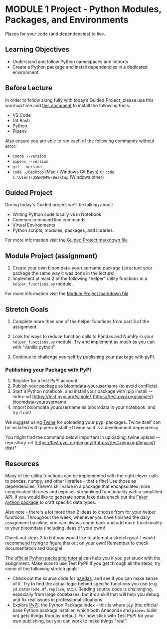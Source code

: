 # MODULE 1 Project - Python Modules, Packages, and Environments

Places for your code (and dependencies) to live.

## **Learning Objectives**

* Understand and follow Python namespaces and imports
* Create a Python package and install dependencies in a dedicated environment

## Before Lecture

In order to follow along fully with today’s Guided Project, please use this warmup time and [this document](https://github.com/BloomInstituteOfTechnology/DS-Unit-3-Setup) to install the following tools:

* VS Code
* Git Bash
* Python
* Pipenv

Also ensure you are able to run each of the following commands without error:

* `conda --version`
* `pipenv --version`
* `git --version`
* `code ~/Desktop` (Mac / Windows Git Bash) or `code C:\Users\USERNAME\Desktop` (Windows other)

## Guided Project

During today's Guided project we'll be talking about:

* Writing Python code locally vs in Notebook
* Common command line commands
* Virtual Environments
* Python scripts, modules, packages, and libraries

For more information visit the [Guided Project markdown file](https://github.com/ryanleeallred/DS-Unit-3-Sprint-1-Software-Engineering/blob/main/module1-python-modules-packages-and-environments/guided-project.md)

## Module Project (assignment)

1) Create your own bloomdata-yourusername package (structure your package the same way it was done in the lecture)  
2) Implement at least 2 of the following "helper" utility functions in a `helper_functions.py` module.

For more information visit the [Module Project markdown file](https://github.com/ryanleeallred/DS-Unit-3-Sprint-1-Software-Engineering/blob/main/module1-python-modules-packages-and-environments/assignment.md)

## Stretch Goals

1) Complete more than one of the helper functions from part 3 of the assignment.

2) Look for ways to reduce function calls to Pandas and NumPy in your `helper_functions.py` module. Try and implement as much as you can with "vanilla python"

3) Continue to challenge yourself by publishing your package with pyPI.

### Publishing your Package with PyPI

1. Register for a test PyPI account
2. Publish your package as bloomdata-yourusername (to avoid conflicts)
3. Start a Python notebook, and install your package with !pip install --index-url [https://test.pypi.org/simple/](https://test.pypi.org/simple/) bloomdata-yourusername
4. import bloomdata_yourusername as bloomdata in your notebook, and try it out!

We suggest using [Twine](https://pypi.org/project/twine/#:~:text=Twine%20is%20a%20utility%20for,and%20links%20to%20additional%20resources.) for uploading your pypi packages. Twine itself can be installed with pipenv install -d twine so it is a development dependency.

You might find the command below important in uploading: twine upload --repository-url [https://test.pypi.org/legacy/](https://test.pypi.org/legacy/) dist/*

## Resources

Many of the utility functions can be implemented with the right clever calls to pandas, numpy, and other libraries - that's fine! Use those as dependencies. There's still value in a package that encapsulates more complicated libraries and exposes streamlined functionality with a simplified API. If you would like to generate some fake data check out the [Faker python package](https://faker.readthedocs.io/en/master/) to craft specific data types.

Also note - there's a lot more than 2 ideas to choose from for your helper functions. Throughout the week, whenever you have finished the daily assignment baseline, you can always come back and add more functionality to your bloomdata (including ideas of your own)!

Check out steps 3 to 6 if you would like to attempt a stretch goal. I would recommend trying to figure this out on your own! Remember to check documentation and Google!

The [official Python packaging tutorial](https://packaging.python.org/tutorials/packaging-projects/) can help you if you get stuck with the assignment. Make sure to use Test PyPI! If you get through all the steps, try some of the following stretch goals:

* Check out the source code for [pandas](https://github.com/pandas-dev/pandas), and see if you can make sense of it. Try to find the actual logic behind specific functions you use (e.g. `pd.DataFrame`, `df.replace`, etc.). Reading source code is challenging, especially from large codebases, but it's a skill that will help you debug and fix real issues in professional situations.
* Explore [PyPI](https://pypi.org/), the Python Package Index - this is where `pip` (the official base Python package installer, which both Anaconda and `pipenv` build on) gets things from by default. For now stick with Test PyPI for your own publishing, but you can work to make things "real"!
